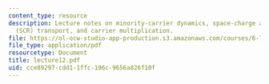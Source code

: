```yaml
---
content_type: resource
description: Lecture notes on minority-carrier dynamics, space-charge and high resistivity
  (SCR) transport, and carrier multiplication.
file: https://ol-ocw-studio-app-production.s3.amazonaws.com/courses/6-720j-integrated-microelectronic-devices-spring-2007/cce89297cdd11ffc106c9656a826f10f_lecture12.pdf
file_type: application/pdf
resourcetype: Document
title: lecture12.pdf
uid: cce89297-cdd1-1ffc-106c-9656a826f10f
---
```

